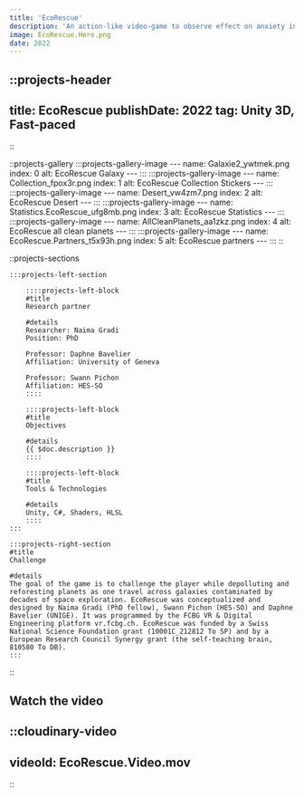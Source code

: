 ```yaml
---
title: 'EcoRescue'
description: 'An action-like video-game to observe effect on anxiety in adolescents.'
image: EcoRescue.Hero.png
date: 2022
---
```


<!-- Project heading and meta info (date, type) -->
::projects-header
---

title: EcoRescue
publishDate: 2022
tag: Unity 3D, Fast-paced
---

::

<!-- Project gallery -->
::projects-gallery
    :::projects-gallery-image
    ---
    name: Galaxie2_ywtmek.png
    index: 0
    alt: EcoRescue Galaxy
    ---
    :::
    :::projects-gallery-image
    ---
    name: Collection_fpox3r.png
    index: 1
    alt: EcoRescue Collection Stickers
    ---
    :::
    :::projects-gallery-image
    ---
    name: Desert_vw4zm7.png
    index: 2
    alt: EcoRescue Desert
    ---
    :::
    :::projects-gallery-image
    ---
    name: Statistics.EcoRescue_ufg8mb.png
    index: 3
    alt: EcoRescue Statistics
    ---
    :::
    :::projects-gallery-image
    ---
    name: AllCleanPlanets_aa1zkz.png
    index: 4
    alt: EcoRescue all clean planets
    ---
    :::
    :::projects-gallery-image
    ---
    name: EcoRescue.Partners_t5x93h.png
    index: 5
    alt: EcoRescue partners
    ---
    :::
::

::projects-sections
<!-- Single project left section details -->
    :::projects-left-section
<!-- . Partner -->
        ::::projects-left-block
        #title
        Research partner

        #details
        Researcher: Naima Gradi  
        Position: PhD

        Professor: Daphne Bavelier  
        Affiliation: University of Geneva

        Professor: Swann Pichon  
        Affiliation: HES-SO
        ::::

<!-- . Objective -->
        ::::projects-left-block
        #title
        Objectives

        #details
        {{ $doc.description }}
        ::::

<!-- . Tools & Technologies  -->
        ::::projects-left-block
        #title
        Tools & Technologies

        #details
        Unity, C#, Shaders, HLSL  
        ::::
    :::

<!-- . Challenge -->
    :::projects-right-section
    #title
    Challenge

    #details
    The goal of the game is to challenge the player while depolluting and reforesting planets as one travel across galaxies contaminated by decades of space exploration. EcoRescue was conceptualized and designed by Naima Gradi (PhD fellow), Swann Pichon (HES-SO) and Daphne Bavelier (UNIGE). It was programmed by the FCBG VR & Digital Engineering platform vr.fcbg.ch. EcoRescue was funded by a Swiss National Science Foundation grant (10001C_212812 To SP) and by a European Research Council Synergy grant (the self-teaching brain, 810580 To DB).
    :::
::

## Watch the video

::cloudinary-video
---

videoId: EcoRescue.Video.mov
---

::
<!-- Related projects -->
